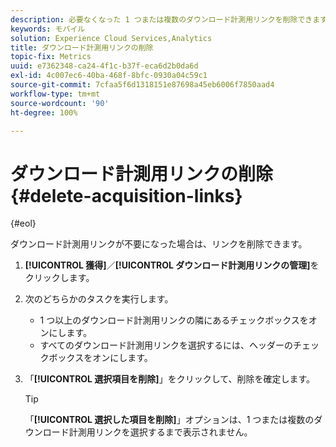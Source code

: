 ```yaml
---
description: 必要なくなった 1 つまたは複数のダウンロード計測用リンクを削除できます。
keywords: モバイル
solution: Experience Cloud Services,Analytics
title: ダウンロード計測用リンクの削除
topic-fix: Metrics
uuid: e7362348-ca24-4f1c-b37f-eca6d2b0da6d
exl-id: 4c007ec6-40ba-468f-8bfc-0930a04c59c1
source-git-commit: 7cfaa5f6d1318151e87698a45eb6006f7850aad4
workflow-type: tm+mt
source-wordcount: '90'
ht-degree: 100%

---
```


# ダウンロード計測用リンクの削除{#delete-acquisition-links}

{#eol}

ダウンロード計測用リンクが不要になった場合は、リンクを削除できます。

1. **[!UICONTROL 獲得]**／**[!UICONTROL ダウンロード計測用リンクの管理]**&#x200B;をクリックします。
1. 次のどちらかのタスクを実行します。

   * 1 つ以上のダウンロード計測用リンクの隣にあるチェックボックスをオンにします。
   * すべてのダウンロード計測用リンクを選択するには、ヘッダーのチェックボックスをオンにします。

1. 「**[!UICONTROL 選択項目を削除]**」をクリックして、削除を確定します。

   >[!TIP]
   >
   >「**[!UICONTROL 選択した項目を削除]**」オプションは、1 つまたは複数のダウンロード計測用リンクを選択するまで表示されません。
